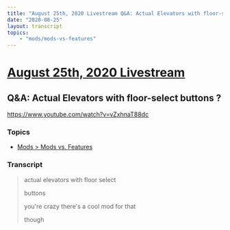 ```yaml
---
title: "August 25th, 2020 Livestream Q&A: Actual Elevators with floor-select buttons ?"
date: "2020-08-25"
layout: transcript
topics:
    - "mods/mods-vs-features"
---
```

# [August 25th, 2020 Livestream](../2020-08-25.md)
## Q&A: Actual Elevators with floor-select buttons ?
https://www.youtube.com/watch?v=vZxhnaT88dc

### Topics
* [Mods > Mods vs. Features](../topics/mods/mods-vs-features.md)

### Transcript

> actual elevators with floor select
> 
> buttons
> 
> you're crazy there's a cool mod for that
> 
> though
> 
